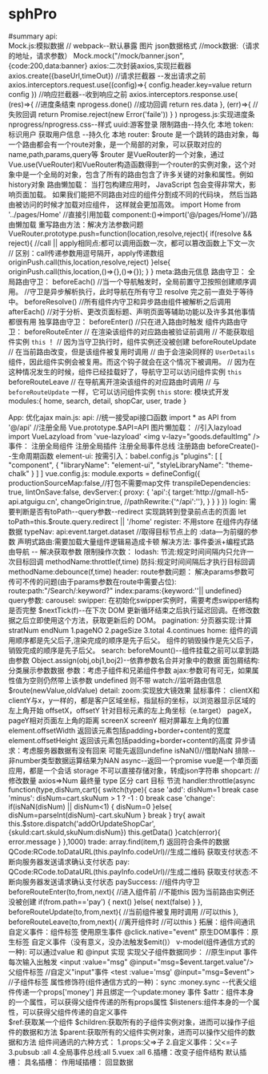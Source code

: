 # sphPro
#summary
api:    
    Mock.js:模拟数据
        // webpack--默认暴露 图片 json数据格式
        //mock数据:（请求的地址，请求参数）
        Mock.mock("/mock/banner.json",{code:200,data:banner}
    axios:二次封装axios,实现拦截器
        axios.create({baseUrl,timeOut})
        //请求拦截器 --发出请求之前
        axios.interceptors.request.use((config)=>{
            config.header.key=value
            return config
        })
        //响应拦截器--收到响应之前
        axios.interceptors.response.use(
            (res)=>{
                //进度条结束
                nprogess.done()
                //成功回调
                return res.data
            },
            (err)=>{
                //失败回调
                return Promise.reject(new Error('faile'))
            }
        )
    nprogess.js:实现进度条
        nprogress/nprogress.css--样式
    uuid:游客登录 限制路由--持久化 本地
    token:标识用户 获取用户信息 --持久化 本地
router:
    $route 是一个跳转的路由对象，每一个路由都会有一个route对象，是一个局部的对象，可以获取对应的name,path,params,query等
    $router 是VueRouter的一个对象，通过Vue.use(VueRouter)和VueRouter构造函数得到一个router的实例对象，这个对象中是一个全局的对象，包含了所有的路由包含了许多关键的对象和属性。例如history对象 
    路由懒加载：
        当打包构建应用时，
        JavaScript 包会变得非常大，影响页面加载。
        如果我们能把不同路由对应的组件分割成不同的代码块，
        然后当路由被访问的时候才加载对应组件，
        这样就会更加高效。
        import Home from '../pages/Home' //直接引用加载
        component:()=>import('@/pages/Home')//路由懒加载
    重写路由方法：解决方法参数问题
    VueRouter.prototype.push=function(location,resolve,reject){
        if(resolve && reject){
        //call || apply相同点:都可以调用函数一次，都可以篡改函数上下文一次
        // 区别：call传递参数用逗号隔开，apply传递数组
        originPush.call(this,location,resolve,reject)
    }else{
        originPush.call(this,location,()=>{},()=>{});
        }
    }
    meta:路由元信息
    路由守卫：
        全局路由守卫：
            beforeEach()
                //当一个导航触发时，全局前置守卫按照创建顺序调用。
                //守卫是异步解析执行，此时导航在所有守卫 resolve 完之前一直处于等待中。
            beforeResolve()
                //所有组件内守卫和异步路由组件被解析之后调用
            afterEach()
                //对于分析、更改页面标题、声明页面等辅助功能以及许多其他事情都很有用
        独享路由守卫：
            beforeEnter() 
                //只在进入路由时触发
        组件内路由守卫：
            beforeRouteEnter
                // 在渲染该组件的对应路由被验证前调用
                // 不能获取组件实例 `this` ！
                // 因为当守卫执行时，组件实例还没被创建
            beforeRouteUpdate
                // 在当前路由改变，但是该组件被复用时调用
                // 由于会渲染同样的 `UserDetails` 组件，因此组件实例会被复用。而这个钩子就会在这个情况下被调用。
                // 因为在这种情况发生的时候，组件已经挂载好了，导航守卫可以访问组件实例 `this`
            beforeRouteLeave
                // 在导航离开渲染该组件的对应路由时调用
                // 与 `beforeRouteUpdate` 一样，它可以访问组件实例 `this`
store:
    模块式开发
        modules:{
            home,
            search,
            detail,
            shopCar,
            user,
            trade
        }

App:
    优化ajax
main.js:
    api:
        //统一接受api接口函数
        import * as API from '@/api'
        //注册全局
        Vue.prototype.$API=API
    图片懒加载：
        //引入lazyload
        import VueLazyload from 'vue-lazyload'
        <img v-lazy="goods.defaultImg" />
    事件：
        注册全局组件
        注册全局插件
        注册全局事件总线
        注册路由
        beforeCreate()--生命周期函数
    element-ui:
        按需引入：babel.config.js
        "plugins": 
        [
            [
                "component",
                {
                "libraryName": "element-ui",
                "styleLibraryName": "theme-chalk"
                }
            ]
        ]   
vue.config.js:
    module.exports = defineConfig({
        productionSourceMap:false,//打包不需要map文件
        transpileDependencies: true,
        lintOnSave:false,
        devServer:{
            proxy:
            {
                'api':{
                    target:'http://gmall-h5-api.atguigu.cn', 
                    changeOrigin:true,
                    //pathRewrite:{'^/api':''},
                    }
            }
        }
    })
login:
    需要判断是否有toPath--query参数--redirect 实现跳转到登录前点击的页面
    let toPath=this.$route.query.redirect || '/home'
register:
    不用store 在组件内存储数据
typeNav:
    api:event.target.dataset //取得目标节点上的 :data—为前缀的参数
    声明式路由:需要加载大量组件逻辑易造成卡顿
    解决方法:
        事件委派+编程式路由导航 -- 解决获取参数
        限制操作次数：
            lodash:
                节流:规定时间间隔内只允许一次目标回调 methodName:throttle(f,time)
                防抖:规定时间间隔后才执行目标回调 methodName:debounce(f,time)
header:
    route参数问题：
        解决params参数可传可不传的问题(由于params参数在route中需要占位):
            route:path:"/Search/:keyword?"
            index:params:{keyword:''|| undefined}
    query参数:
carousel:
    swipper:
        在初始化swipper实例时，需要考虑swipper结构是否完整
        $nextTick(f)--在下次 DOM 更新循环结束之后执行延迟回调。在修改数据之后立即使用这个方法，获取更新后的 DOM。
pagination:
    分页器实现:计算stratNum endNum
        1.pageNO
        2.pageSize
        3.total
        4.continues
home:
    组件的调用顺序都是先父后子,渲染完成的顺序是先子后父。 
    组件的销毁操作是先父后子，销毁完成的顺序是先子后父。
search:
    beforeMount()--组件挂载之前可以拿到路由参数
    Object.assign(obj,obj1,boj2)--依靠参数名合并对象中的数据
    面包屑结构:分类展示参数数据
    参数：考虑子组件和兄弟组件参数
    ajax:参数可有可无，如果属性值为空则仍然带上该参数 undefined 则不带
    watch://监听路由信息
        $route(newValue,oldValue)
detail:
    zoom:实现放大镜效果
    鼠标事件：
        clientX和clientY与x，y一样的，都是客户区域坐标，指鼠标的坐标，以浏览器显示区域的左上角开始
        offsetX，offsetY 针对目标元素的左上角坐标（e.target）
        pageX， pageY相对页面左上角的距离
        screenX screenY 相对屏幕左上角的位置
    element.offsetWidth	返回该元素包括padding+border+content的宽度
    element.offsetHeight	返回该元素包括padding+border+content的高度
    异步请求：考虑服务器数据有没有回来 可能先返回undefine
    isNaN()//借助NaN 排除--非number类型数据运算结果为NAN
    async--返回一个promise
    vue是一个单页面应用，都是一个会话
    storage 不可以直接存储对象，转成json字符串
shopcart:
    //修改数量 axios=>Num 最终量 type 区分 cart 目标  节流
    handler:throttle(async function(type,disNum,cart){
        switch(type){
          case 'add':
              disNum=1
              break
          case 'minus':
              disNum=cart.skuNum > 1 ? -1 : 0
              break
          case 'change':
              if(isNaN(disNum) || disNum<1)
              {
                disNum=0
              }else{
                disNum=parseInt(disNum)-cart.skuNum
              }
              break
        }
        try{ 
         await this.$store.dispatch('addOrUpdateShopCar',{skuId:cart.skuId,skuNum:disNum})
         this.getData()
        }catch(error){
          error.message
        }
    },1000)
trade:
   array.find(item,f) 返回符合条件的数据
   QCode:RCode.toDataURL(this.payInfo.codeUrl)//生成二维码
   获取支付状态:不断向服务器发送请求确认支付状态
pay:
    QCode:RCode.toDataURL(this.payInfo.codeUrl)//生成二维码
    获取支付状态:不断向服务器发送请求确认支付状态
paySuccess: //组件内守卫  
    beforeRouteEnter(to,from,next){
      //进入组件前
      //不能this 因为当前路由实例还没被创建
      if(from.path=='pay')
      {
        next()
      }else{
        next(false)
      }
    },
    beforeRouteUpdate(to,from,next){
      //当前组件被复用时调用
      //可以this
    },
    beforeRouteLeave(to,from,next){
      //离开组件时
      //可以this
    }
拓展：组件间通讯
    自定义事件：组件标签 使用原生事件 @click.native="event"
    原生DOM事件：原生标签 自定义事件（没有意义，没办法触发$emit()）
    v-model(组件通信方式的一种):
        可以通过value 和 @input 实现
        实现父子组件数据同步：
            //原生input 事件每次输入出触发
            <input :value="msg" @input="msg=$event.target.value"/>父组件标签
            //自定义"input"事件
            <test :value='msg' @input="msg=$event"></test>
            <test v-model="msg"></test>//子组件标签
    属性修饰符(组件通信方式的一种)：sync
        :money.sync --代表父组件传递一个props['money'] 
                    并且绑定一个update:money 事件
    $attr：组件本身的一个属性，可以获得父组件传递的所有props属性
    $listeners:组件本身的一个属性，可以获得父组件传递的自定义事件    
    $ref:获取某一个组件
    $children:获取所有的子组件实例对象，进而可以操作子组件的数据和方法
    $parent:获取所有的父组件实例对象，进而可以操作父组件的数据和方法
    组件间通讯的六种方式：
        1.props:父=>子
        2.自定义事件：父<=子
        3.pubsub :all
        4.全局事件总线:all
        5.vuex :all
        6.插槽：改变子组件结构
            默认插槽：<slot></slot>
            具名插槽：<slot name=""></slot>
            作用域插槽：<slot scope="atguigu"></slot> 回显数据
    


    

     



        
        
    
